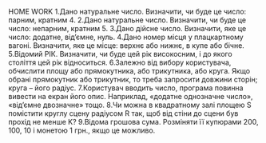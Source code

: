 HOME WORK
1.Дано натуральне число. Визначити, чи буде це число: парним, кратним 4.
2.Дано натуральне число. Визначити, чи буде це число: непарним, кратним 5.
3.Дано дійсне число. Визначити, яке це число: додатне, від’ємне, нуль.
4.Дано номер місця у плацкартному вагоні. Визначити, яке це місце: верхнє або нижнє, в купе або бічне.
5.Відомий РІК. Визначити, чи буде цей рік високосним, і до якого століття цей рік відноситься.
6.Залежно від вибору користувача, обчислити площу або прямокутника, або трикутника, або круга. Якщо обрані прямокутник або трикутник, то треба запросити довжини сторін; круга – його радіус.
7.Користувач вводить число, програма повинна вивести на екран його опис. Наприклад, «додатне однозначне число», «від’ємне двозначне» тощо.
8.Чи можна в квадратному залі площею S помістити круглу сцену радіусом R так, щоб від стіни до сцени був прохід не менше K?
9.Відома грошова сума. Розміняти її купюрами 200, 100, 10 і монетою 1 грн., якщо це можливо.




